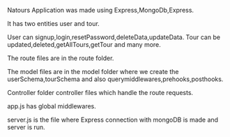 Natours Application was made using Express,MongoDb,Express.

It has two entities user and tour.

User can signup,login,resetPassword,deleteData,updateData.
Tour can be updated,deleted,getAllTours,getTour and many more.

The route files are in the route folder.

The model files are in the model folder where we create the userSchema,tourSchema and also querymiddlewares,prehooks,posthooks.

Controller folder controller files which handle the route requests.

app.js has global middlewares.

server.js is the file where Express connection with mongoDB is made and server is run.

